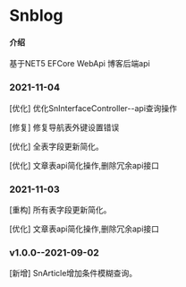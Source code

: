 # Snblog

#### 介绍
基于NET5 EFCore WebApi 博客后端api



### 2021-11-04

[优化] 优化SnInterfaceController--api查询操作

[修复] 修复导航表外键设置错误

[优化] 全表字段更新简化。

[优化] 文章表api简化操作,删除冗余api接口

### 2021-11-03

[重构] 所有表字段更新简化。

[优化] 文章表api简化操作,删除冗余api接口

### v1.0.0--2021-09-02

[新增] SnArticle增加条件模糊查询。

